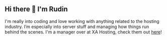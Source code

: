 ## Hi there 👋 I'm Rudin

I'm really into coding and love working with anything related to the hosting industry. I’m especially into server stuff and managing how things run behind the scenes. I'm a manager over at XA Hosting, check them out [here](https://xahosting.co)!

<!--
**rvdinz/rvdinz** is a ✨ _special_ ✨ repository because its `README.md` (this file) appears on your GitHub profile.

Here are some ideas to get you started:

- 🔭 I’m currently working on ...
- 🌱 I’m currently learning ...
- 👯 I’m looking to collaborate on ...
- 🤔 I’m looking for help with ...
- 💬 Ask me about ...
- 📫 How to reach me: ...
- 😄 Pronouns: ...
- ⚡ Fun fact: ...
-->
